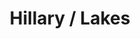 ---
ee_id: '4175'
site: '1'
type: '2'
url: 2014-097-hillary-lakes
title: Hillary / Lakes
year: '2014'
display_year: '2014'
medium: 1920x1080 H.264/MPEG-4 Part 10 looped digital file (from ​lossless ​Quicktime
  Animation master), media player, 70” flatscreen, armature, various cables
dims: 79 x 36 1/2 x 11 inches
pitch: ''
ps: ''
live_url: ''
related: ''
youtube: ''
related_code: ''
imgs: hillary-lakes-2014-097-full-still-3-database-team.jpg
subheading: ''
download: ''
add_credit: ''
commission: ''
layout: things-i-made
---